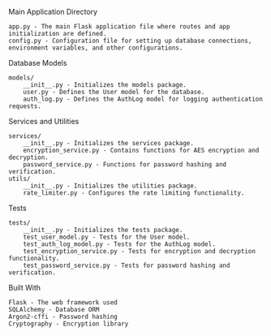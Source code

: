 Main Application Directory

    app.py - The main Flask application file where routes and app initialization are defined.
    config.py - Configuration file for setting up database connections, environment variables, and other configurations.

Database Models

    models/
        __init__.py - Initializes the models package.
        user.py - Defines the User model for the database.
        auth_log.py - Defines the AuthLog model for logging authentication requests.

Services and Utilities

    services/
        __init__.py - Initializes the services package.
        encryption_service.py - Contains functions for AES encryption and decryption.
        password_service.py - Functions for password hashing and verification.
    utils/
        __init__.py - Initializes the utilities package.
        rate_limiter.py - Configures the rate limiting functionality.
Tests

    tests/
        __init__.py - Initializes the tests package.
        test_user_model.py - Tests for the User model.
        test_auth_log_model.py - Tests for the AuthLog model.
        test_encryption_service.py - Tests for encryption and decryption functionality.
        test_password_service.py - Tests for password hashing and verification.

Built With

    Flask - The web framework used
    SQLAlchemy - Database ORM
    Argon2-cffi - Password hashing
    Cryptography - Encryption library

    
